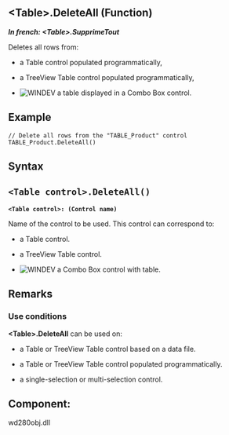 


## &lt;Table&gt;.DeleteAll (Function)

***In french: &lt;Table&gt;.SupprimeTout***



<a name="XUse"></a>
<a name="Use"></a>
<a name="description"></a>
Deletes all rows from: 

- a Table control populated programmatically,

- a TreeView Table control populated programmatically,

- ![WINDEV](https://doc.pcsoft.fr/ext/images/us/WD.png) a table displayed in a Combo Box control.



<a name="Example1"></a>
<a name="sample_code"></a>

## Example


```wl
// Delete all rows from the "TABLE_Product" control
TABLE_Product.DeleteAll()
```

<a name="XSYNTAX"></a>
<a name="SYNTAX1"></a>

## Syntax

`<Table control>.DeleteAll()`
---

**`<Table control>: (Control name)`**

Name of the control to be used. This control can correspond to: 

- a Table control.

- a TreeView Table control. 

- ![WINDEV](https://doc.pcsoft.fr/ext/images/us/WD.png) a Combo Box control with table.






<a name="NOTE0"></a>
<a name="NOTE0_1"></a>

## Remarks


### Use conditions
<a name="use_conditions_ELTPARAGRAPHE000219"></a>

**&lt;Table&gt;.DeleteAll** can be used on:

- a Table or TreeView Table control based on a data file.

- a Table or TreeView Table control populated programmatically.

- a single-selection or multi-selection control.
	




<a name="XComponent"></a>

## Component:
wd280obj.dll
